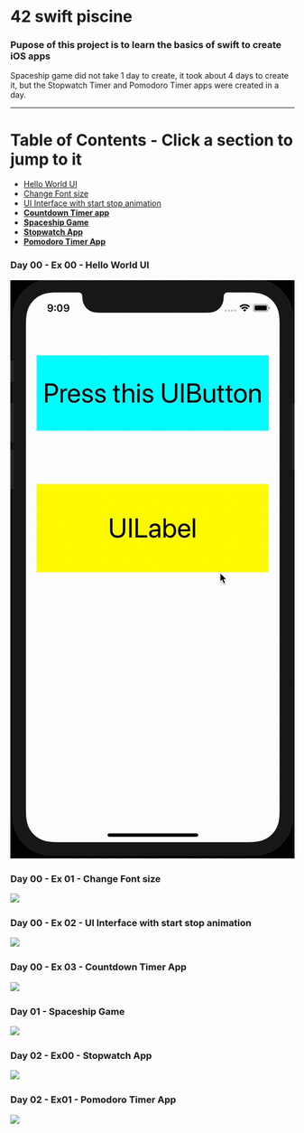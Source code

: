# 42 swift piscine
### Pupose of this project is to learn the basics of swift to create iOS apps

Spaceship game did not take 1 day to create, it took about 4 days to create it, but the Stopwatch Timer and Pomodoro Timer apps were created in a day.

---
# Table of Contents - Click a section to jump to it
* [Hello World UI](#Day-00---Ex-00---Hello-World-UI)
* [Change Font size](#Day-00---Ex-01---Change-Font-size)
* [UI Interface with start stop animation](#Day-00---Ex-02---UI-Interface-with-start-stop-animation)
* [**Countdown Timer app**](#Day-00---Ex-03---Countdown-Timer-App)
* [**Spaceship Game**](#Day-01---Spaceship-Game)
* [**Stopwatch App**](#Day-02---Ex00---Stopwatch-App)
* [**Pomodoro Timer App**](#Day-02---Ex01---Pomodoro-Timer-App)


### Day 00 - Ex 00 - Hello World UI
![](https://github.com/mohammadbutt/42_swift_piscine/blob/master/Media/day00_ex00_1080p_24fps.gif)

### Day 00 - Ex 01 - Change Font size
![](https://github.com/mohammadbutt/42_swift_piscine/blob/master/Media/day00_ex01_1080p_24fps.gif)

### Day 00 - Ex 02 - UI Interface with start stop animation
![](https://github.com/mohammadbutt/42_swift_piscine/blob/master/Media/day00_ex02_720p_24fps.gif)

### Day 00 - Ex 03 - Countdown Timer App
![](https://github.com/mohammadbutt/42_swift_piscine/blob/master/Media/day00_ex03_720p_24fps.gif)

### Day 01 - Spaceship Game
![](https://github.com/mohammadbutt/42_swift_piscine/blob/master/Media/day01_spaceshipgame_480p_24fps.gif)

### Day 02 - Ex00 - Stopwatch App
![](https://github.com/mohammadbutt/42_swift_piscine/blob/master/Media/day02_ex00_1080p_24fps.gif)

### Day 02 - Ex01 - Pomodoro Timer App
![](https://github.com/mohammadbutt/42_swift_piscine/blob/master/Media/day02_ex01_1080p_24fps.gif)

